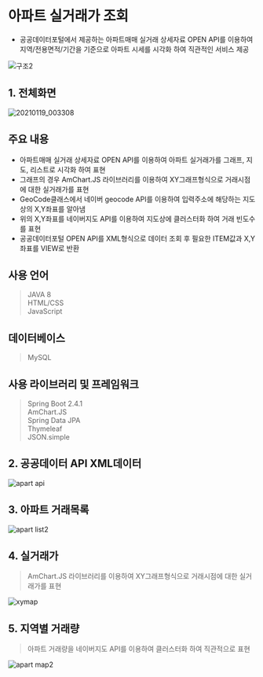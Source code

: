 # 아파트 실거래가 조회
+ 공공데이터포털에서 제공하는 아파트매매 실거래 상세자료 OPEN API를 이용하여 지역/전용면적/기간을 기준으로 아파트 시세를 시각화 하여 직관적인 서비스 제공  

![구조2](https://user-images.githubusercontent.com/37195463/135212232-8fbe789e-5f89-4e55-ba93-b268b7c648be.png)


## 1. 전체화면
![20210119_003308](https://user-images.githubusercontent.com/37195463/135212444-09e78221-2d85-406b-9fdc-a1c2b556f179.png)

## 주요 내용
+ 아파트매매 실거래 상세자료 OPEN API를 이용하여 아파트 실거래가를 그래프, 지도, 리스트로 시각화 하여 표현
+ 그래프의 경우 AmChart.JS 라이브러리를 이용하여 XY그래프형식으로 거래시점에 대한 실거래가를 표현
+ GeoCode클래스에서 네이버 geocode API를 이용하여 입력주소에 해당하는 지도상의 X,Y좌표를 알아냄
+ 위의 X,Y좌표를 네이버지도 API를 이용하여 지도상에 클러스터화 하여 거래 빈도수를 표현
+ 공공데이터포털 OPEN API를 XML형식으로 데이터 조회 후 필요한 ITEM값과 X,Y좌표를 VIEW로 반환

## 사용 언어
> JAVA 8  
> HTML/CSS  
> JavaScript  

## 데이터베이스
> MySQL  

## 사용 라이브러리 및 프레임워크
> Spring Boot 2.4.1  
> AmChart.JS  
> Spring Data JPA  
> Thymeleaf  
> JSON.simple  

## 2. 공공데이터 API XML데이터
![apart api](https://user-images.githubusercontent.com/37195463/135212292-55f97693-7a67-4dd9-8c53-f718cf400b06.png)

## 3. 아파트 거래목록
![apart list2](https://user-images.githubusercontent.com/37195463/135212437-cd2d89a0-ca86-4950-97af-26206f2a6bda.png)

## 4. 실거래가
> AmChart.JS 라이브러리를 이용하여 XY그래프형식으로 거래시점에 대한 실거래가를 표현

![xymap](https://user-images.githubusercontent.com/37195463/135212434-66c510ad-b438-43f2-84e7-f0c11ced859d.png)

## 5. 지역별 거래량
> 아파트 거래량을 네이버지도 API를 이용하여 클러스터화 하여 직관적으로 표현

![apart map2](https://user-images.githubusercontent.com/37195463/135212427-b64e3a61-c5cf-4a1c-9deb-ab6e3785c328.png)
